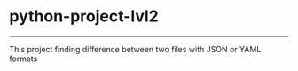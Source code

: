 # python-project-lvl2
___

This project finding difference between two files with JSON or YAML formats





